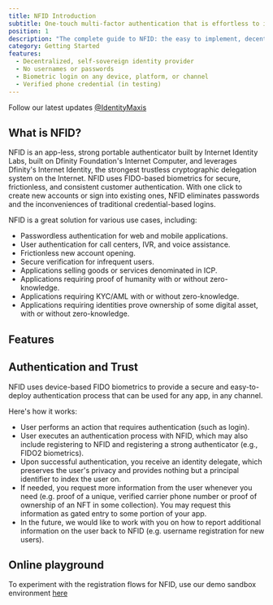```yaml
---
title: NFID Introduction
subtitle: One-touch multi-factor authentication that is effortless to integrate, implement, and test.
position: 1
description: "The complete guide to NFID: the easy to implement, decentralized one-touch MFA and authorization platform."
category: Getting Started
features:
  - Decentralized, self-sovereign identity provider
  - No usernames or passwords
  - Biometric login on any device, platform, or channel
  - Verified phone credential (in testing)
---
```


<alert type="info">
Follow our latest updates <a href="https://twitter.com/@IdentityMaxis" target="_blank">@IdentityMaxis</a>
</alert>

## What is NFID?
NFID is an app-less, strong portable authenticator built by Internet Identity Labs, built on Dfinity Foundation's Internet Computer, and leverages Dfinity's Internet Identity, the strongest trustless cryptographic delegation system on the Internet.
NFID uses FIDO-based biometrics for secure, frictionless, and consistent customer authentication. With one click to create new accounts or sign into existing ones, NFID eliminates passwords and the inconveniences of traditional credential-based logins.

NFID is a great solution for various use cases, including:

- Passwordless authentication for web and mobile applications.
- User authentication for call centers, IVR, and voice assistance.
- Frictionless new account opening.
- Secure verification for infrequent users.
- Applications selling goods or services denominated in ICP.
- Applications requiring proof of humanity with or without zero-knowledge.
- Applications requiring KYC/AML with or without zero-knowledge.
- Applications requiring identities prove ownership of some digital asset, with or without zero-knowledge.

## Features
<list :items="features"></list>

## Authentication and Trust
NFID uses device-based FIDO biometrics to provide a secure and easy-to-deploy authentication process that can be used for any app, in any channel.

Here's how it works:

- User performs an action that requires authentication (such as login).
- User executes an authentication process with NFID, which may also include registering to NFID and registering a strong authenticator (e.g., FIDO2 biometrics).
- Upon successful authentication, you receive an identity delegate, which preserves the user's privacy and provides nothing but a principal identifier to index the user on.
- If needed, you request more information from the user whenever you need (e.g. proof of a unique, verified carrier phone number or proof of ownership of an NFT in some collection). You may request this information as gated entry to some portion of your app.
- In the future, we would like to work with you on how to report additional information on the user back to NFID (e.g. username registration for new users).

## Online playground
To experiment with the registration flows for NFID, use our demo sandbox environment <a href="https://wzkxy-vyaaa-aaaaj-qab3q-cai.ic0.app/" target="_blank">here</a>
